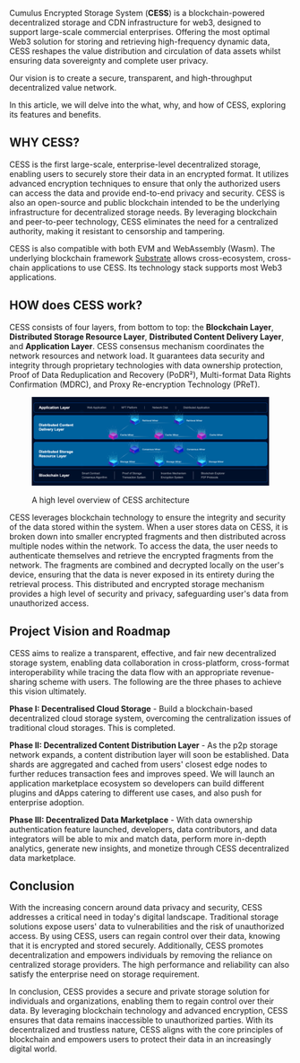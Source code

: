 Cumulus Encrypted Storage System (**CESS**) is a blockchain-powered decentralized storage and CDN infrastructure for web3, designed to support large-scale commercial enterprises. Offering the most optimal Web3 solution for storing and retrieving high-frequency dynamic data, CESS reshapes the value distribution and circulation of data assets whilst ensuring data sovereignty and complete user privacy.

Our vision is to create a secure, transparent, and high-throughput decentralized value network.

In this article, we will delve into the what, why, and how of CESS, exploring its features and benefits.

## WHY CESS?

CESS is the first large-scale, enterprise-level decentralized storage, enabling users to securely store their data in an encrypted format. It utilizes advanced encryption techniques to ensure that only the authorized users can access the data and provide end-to-end privacy and security. CESS is also an open-source and public blockchain intended to be the underlying infrastructure for decentralized storage needs. By leveraging blockchain and peer-to-peer technology, CESS eliminates the need for a centralized authority, making it resistant to censorship and tampering.

CESS is also compatible with both EVM and WebAssembly (Wasm). The underlying blockchain framework [Substrate](https://substrate.io/) allows cross-ecosystem, cross-chain applications to use CESS. Its technology stack supports most Web3 applications.

## HOW does CESS work?

CESS consists of four layers, from bottom to top: the **Blockchain Layer**, **Distributed Storage Resource Layer**, **Distributed Content Delivery Layer**, and **Application Layer**. CESS consensus mechanism coordinates the network resources and network load. It guarantees data security and integrity through proprietary technologies with data ownership protection, Proof of Data Reduplication and Recovery (PoDR²), Multi-format Data Rights Confirmation (MDRC), and Proxy Re-encryption Technology (PReT).

<figure><img src="../assets/introduction/high-level-architecture-01.png" alt="High Level Architecture"><figcaption><p>A high level overview of CESS architecture</p></figcaption></figure>

CESS leverages blockchain technology to ensure the integrity and security of the data stored within the system. When a user stores data on CESS, it is broken down into smaller encrypted fragments and then distributed across multiple nodes within the network. To access the data, the user needs to authenticate themselves and retrieve the encrypted fragments from the network. The fragments are combined and decrypted locally on the user's device, ensuring that the data is never exposed in its entirety during the retrieval process. This distributed and encrypted storage mechanism provides a high level of security and privacy, safeguarding user's data from unauthorized access.

## Project Vision and Roadmap

CESS aims to realize a transparent, effective, and fair new decentralized storage system, enabling data collaboration in cross-platform, cross-format interoperability while tracing the data flow with an appropriate revenue-sharing scheme with users. The following are the three phases to achieve this vision ultimately.

**Phase I: Decentralised Cloud Storage** - Build a blockchain-based decentralized cloud storage system, overcoming the centralization issues of traditional cloud storages. This is completed.

**Phase II: Decentralized Content Distribution Layer** - As the p2p storage network expands, a content distribution layer will soon be established. Data shards are aggregated and cached from users' closest edge nodes to further reduces transaction fees and improves speed. We will launch an application marketplace ecosystem so developers can build different plugins and dApps catering to different use cases, and also push for enterprise adoption.

**Phase III: Decentralized Data Marketplace** - With data ownership authentication feature launched, developers, data contributors, and data integrators will be able to mix and match data, perform more in-depth analytics, generate new insights, and monetize through CESS decentralized data marketplace.

## Conclusion

With the increasing concern around data privacy and security, CESS addresses a critical need in today's digital landscape. Traditional storage solutions expose users' data to vulnerabilities and the risk of unauthorized access. By using CESS, users can regain control over their data, knowing that it is encrypted and stored securely. Additionally, CESS promotes decentralization and empowers individuals by removing the reliance on centralized storage providers. The high performance and reliability can also satisfy the enterprise need on storage requirement.

In conclusion, CESS provides a secure and private storage solution for individuals and organizations, enabling them to regain control over their data. By leveraging blockchain technology and advanced encryption, CESS ensures that data remains inaccessible to unauthorized parties. With its decentralized and trustless nature, CESS aligns with the core principles of blockchain and empowers users to protect their data in an increasingly digital world.
